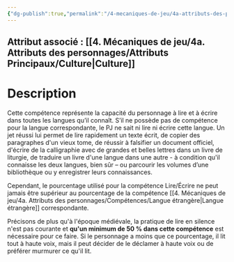 ```yaml
---
{"dg-publish":true,"permalink":"/4-mecaniques-de-jeu/4a-attributs-des-personnages/competences/lire-et-ecrire/"}
---
```



## Attribut associé : [[4. Mécaniques de jeu/4a. Attributs des personnages/Attributs Principaux/Culture\|Culture]] 

# Description

Cette compétence représente la capacité du personnage à lire et à écrire dans toutes les langues qu’il connaît. S’il ne possède pas de compétence pour la langue correspondante, le PJ ne sait ni lire ni écrire cette langue. Un jet réussi lui permet de lire rapidement un texte écrit, de copier des paragraphes d'un vieux tome, de réussir à falsifier un document officiel, d'écrire de la calligraphie avec de grandes et belles lettres dans un livre de liturgie, de traduire un livre d'une langue dans une autre - à condition qu'il connaisse les deux langues, bien sûr – ou parcourir les volumes d’une bibliothèque ou y enregistrer leurs connaissances.

Cependant, le pourcentage utilisé pour la compétence Lire/Écrire ne peut jamais être supérieur au pourcentage de la compétence [[4. Mécaniques de jeu/4a. Attributs des personnages/Compétences/Langue étrangère\|Langue étrangère]]  correspondante.

Précisons de plus qu'à l'époque médiévale, la pratique de lire en silence n'est pas courante et **qu'un minimum de 50 % dans cette compétence** est nécessaire pour ce faire. Si le personnage a moins que ce pourcentage, il lit tout à haute voix, mais il peut décider de le déclamer à haute voix ou de préférer murmurer ce qu'il lit.
